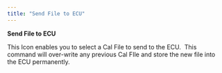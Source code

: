 ```yaml
---
title: "Send File to ECU"
---
```


**Send File to ECU**&nbsp;


This Icon enables you to select a Cal File to send to the ECU.&nbsp; This command will over-write any previous Cal FIle and store the new file into the ECU permanently.
